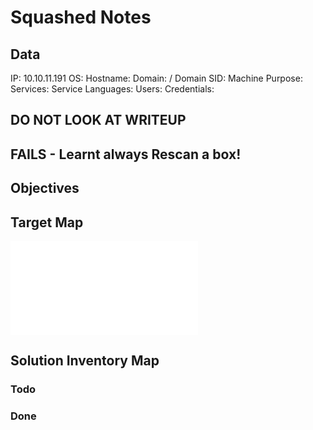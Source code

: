 # Squashed Notes

## Data 

IP: 10.10.11.191
OS:
Hostname:
Domain:  / Domain SID:
Machine Purpose: 
Services:
Service Languages:
Users:
Credentials:

## DO NOT LOOK AT WRITEUP
## FAILS - Learnt always Rescan a box!


## Objectives

## Target Map

![](Squashed-map.excalidraw.md)

## Solution Inventory Map




### Todo 

### Done
      

